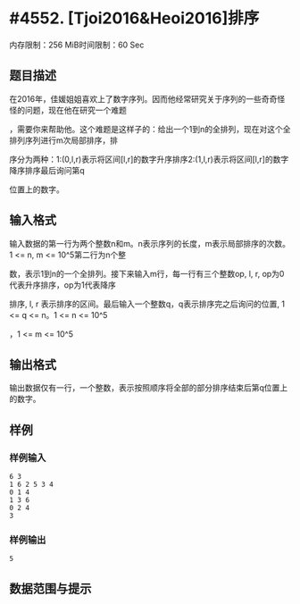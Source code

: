 # #4552. [Tjoi2016&Heoi2016]排序

内存限制：256 MiB时间限制：60 Sec

## 题目描述

在2016年，佳媛姐姐喜欢上了数字序列。因而他经常研究关于序列的一些奇奇怪怪的问题，现在他在研究一个难题

，需要你来帮助他。这个难题是这样子的：给出一个1到n的全排列，现在对这个全排列序列进行m次局部排序，排

序分为两种：1:(0,l,r)表示将区间[l,r]的数字升序排序2:(1,l,r)表示将区间[l,r]的数字降序排序最后询问第q

位置上的数字。

## 输入格式

输入数据的第一行为两个整数n和m。n表示序列的长度，m表示局部排序的次数。1 <= n, m <= 10^5第二行为n个整

数，表示1到n的一个全排列。接下来输入m行，每一行有三个整数op, l, r, op为0代表升序排序，op为1代表降序

排序, l, r 表示排序的区间。最后输入一个整数q，q表示排序完之后询问的位置, 1 <= q <= n。1 <= n <= 10^5

，1 <= m <= 10^5

## 输出格式

 输出数据仅有一行，一个整数，表示按照顺序将全部的部分排序结束后第q位置上的数字。

## 样例

### 样例输入

    
    6 3
    1 6 2 5 3 4
    0 1 4
    1 3 6
    0 2 4
    3
    

### 样例输出

    
    5
    

## 数据范围与提示
